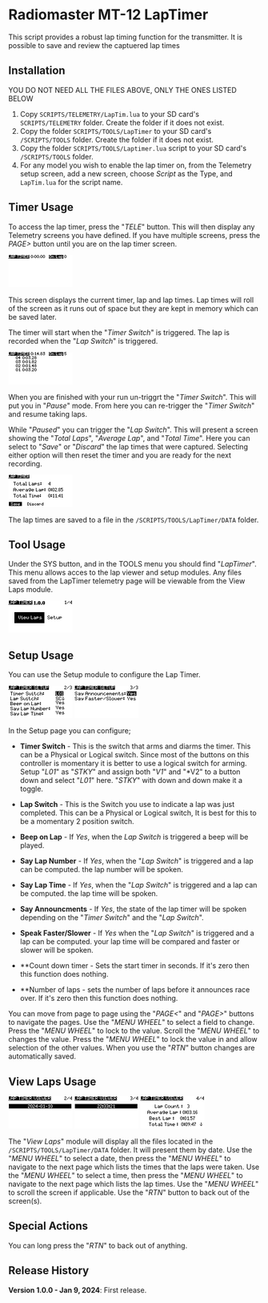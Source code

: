 # Radiomaster MT-12 LapTimer

This script provides a robust lap timing function for the transmitter. It is possible to save and review the captuered lap times

Installation
------------
YOU DO NOT NEED ALL THE FILES ABOVE, ONLY THE ONES LISTED BELOW

1. Copy `SCRIPTS/TELEMETRY/LapTim.lua` to your SD card's `SCRIPTS/TELEMETRY` folder. Create the folder if it does not exist.
2. Copy the folder `SCRIPTS/TOOLS/LapTimer` to your SD card's `/SCRIPTS/TOOLS` folder. Create the folder if it does not exist.
3. Copy the folder `SCRIPTS/TOOLS/Laptimer.lua` script to your SD card's `/SCRIPTS/TOOLS` folder. 
4. For any model you wish to enable the lap timer on, from the Telemetry setup screen, add a new screen, choose *Script* as the Type, and `LapTim.lua` for the script name.

Timer Usage
-----------

To access the lap timer, press the "*TELE*" button. This will then display any Telemetry screens you have defined. If you have multiple screens, press the *PAGE>* button until you are on the lap timer screen.

![image](doc-images/Laptim1.bmp)

This screen displays the current timer, lap and lap times. Lap times will roll of the screen as it runs out of space but they are kept in memory which can be saved later.

The timer will start when the "*Timer Switch*" is triggered. The lap is recorded when the "*Lap Switch*" is triggered.

![image](doc-images/Laptim2.bmp)

When you are finished with your run un-triggrt the "*Timer Switch*". This will put you in "*Pause*" mode. From here you can re-trigger the "*Timer Switch*" and resume taking laps.

While "*Paused*" you can trigger the "*Lap Switch*". This will present a screen showing the "*Total Laps*", "*Average Lap*", and "*Total Time*". Here you can select to "*Save*" or "*Discard*" the lap times that were captured. Selecting either option will then reset the timer and you are ready for the next recording.

![image](doc-images/Laptim3.bmp)

The lap times are saved to a file in the `/SCRIPTS/TOOLS/LapTimer/DATA` folder.

Tool Usage
----------

Under the SYS button, and in the TOOLS menu you should find "*LapTimer*". This menu allows acces to the lap viewer and setup modules. Any files saved from the LapTimer telemetry page will be viewable from the View Laps module. 

![image](doc-images/MainMenu.bmp)

Setup Usage
-----------

You can use the Setup module to configure the Lap Timer.

![image](doc-images/Setup1.bmp)
![image](doc-images/Setup2.bmp)

In the Setup page you can configure;

* **Timer Switch** - This is the switch that arms and diarms the timer. This can be a Physical or Logical switch. Since most of the buttons on this controller is momentary it is better to use a logical switch for arming. Setup "*L01*" as "*STKY*" and assign both "*V1*" and "*V2" to a button down and select "*L01*" here. "*STKY*" with down and down make it a toggle.

* **Lap Switch** - This is the Switch you use to indicate a lap was just completed. This can be a Physical or Logical switch, It is best for this to be a momentary 2 position switch. 

* **Beep on Lap** - If *Yes*, when the *Lap Switch* is triggered a beep will be played.

* **Say Lap Number** - If *Yes*, when the "*Lap Switch*" is triggered and a lap can be computed. the lap number will be spoken.

* **Say Lap Time** - If *Yes*, when the "*Lap Switch*" is triggered and a lap can be computed. the lap time will be spoken.

* **Say Announcments** - If *Yes*, the state of the lap timer will be spoken depending on the "*Timer Switch*" and the "*Lap Switch*".

* **Speak Faster/Slower** - If *Yes* when the "*Lap Switch*" is triggered and a lap can be computed. your lap time will be compared and faster or slower will be spoken.

* **Count down timer - Sets the start timer in seconds. If it's zero then this function does nothing.

* **Number of laps - sets the number of laps before it announces race over. If it's zero then this function does nothing.

You can move from page to page using the "*PAGE<*" and "*PAGE>*" buttons to navigate the pages. Use the "*MENU WHEEL*" to select a field to change. Press the "*MENU WHEEL*" to lock to the value. Scroll the "*MENU WHEEL*" to changes the value. Press the "*MENU WHEEL*" to lock the value in and allow selection of the other values. When you use the "*RTN*" button changes are automatically saved. 

View Laps Usage
---------------

![image](doc-images/Viewer1.bmp)
![image](doc-images/Viewer2.bmp)
![image](doc-images/Viewer3.bmp)

The "*View Laps*" module will display all the files located in the `/SCRIPTS/TOOLS/LapTimer/DATA` folder. It will present them by date. Use the "*MENU WHEEL*" to select a date, then press the "*MENU WHEEL*" to navigate to the next page which lists the times that the laps were taken. Use the "*MENU WHEEL*" to select a time, then press the "*MENU WHEEL*" to navigate to the next page which lists the lap times. Use the "*MENU WHEEL*" to scroll the screen if applicable. Use the "*RTN*" button to back out of the screen(s).

Special Actions
---------------

You can long press the "*RTN*" to back out of anything.

Release History
---------------

**Version 1.0.0 - Jan 9, 2024**: First release.
